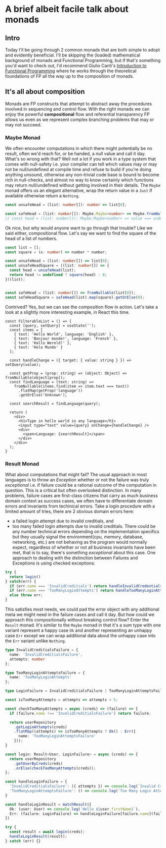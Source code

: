 # A brief albeit facile talk about monads

## Intro
Today I'll be going through 2 common monads that are both simple to adopt and evidently beneficial.
I'll be skipping the (loaded) mathematical background of monads and Functional Programming, but if that's something you'd want to check out, I'd recommend Giulio Canti's [Introduction to Functional Programming](https://github.com/gcanti/functional-programming) where he works through the theoretical foundations of FP all the way up to the composition of monads. 

## It's all about composition
Monads are FP constructs that attempt to abstract away the procedures involved in sequencing and control flow. With the right monads we can enjoy the powerful **compositional** flow and referential transparency FP allows us even as we represent complex branching problems that may or may not succeed.

### Maybe Monad
We often encounter computations in which there might potentially be no result, often we'd reach for, or be handed, a null value and call it day. What's so wrong with that? Well not a lot if you work in a type system that comes with null-safety i.e. your compiler can tell which values may or may not be null/undefined at compile time and refuse to build if you're doing anything unsound, otherwise any non-trivial code base is bound to become rich in null-checks, and almost no way to know certainly which functions may return null/undefined without getting involved in their details. The `Maybe` monad offers us an elegant alternative, wrap the return value in a `Just` if available otherwise return a `Nothing`.

```typescript
const unsafeHead = (list: number[]): number => list[0];

const safeHead = (list: number[]): Maybe.Maybe<number> => Maybe.fromNullable(list[0]);
// const head = (list: number[]): Maybe.Maybe<number> => value === undefined ? Maybe.Just.of(value) : Maybe.Nothing.of();
```

Ok nice, but why would anyone want to go through that trouble? Like we said either, compositional flow. 
Let's say we want to find the square of the head of a list of numbers.

```typescript
const list = [];
const square = (x: number) => number * number;

const unsafeHead = (list: number[]) => list[0];
const unsafeHeadSquare = ((list: number[]) => {
  const head = unsafeHead(list);
  return head != undefined ? square(head) : 0;
})(list);


const safeHead = (list: number[]) => fromNullable(list[0]);
const safeHeadSquare = safeHead(list).map(square).getOrElse(0);
```

Contrived? Yes, but we can see the composition flow in action. Let's take a look at a slightly more interesting example, in React this time.

```tsx
const FilterableList = () => {
  const [query, setQuery] = useState('');
  const items = [
    { text: 'Hello World', language: 'English' },
    { text: 'Bonjour monde!', language: 'French' },
    { text: 'Hallo Wereld!' },
    { text: 'Hola Mundo' }
  ];

  const handleChange = ({ target: { value: string } }) => setQuery(value);

  const getProp = (prop: string) => (object: Object) => fromNullable(object[prop]);
  const findLanguage = (text: string) =>
    fromNullable(items.find(item => item.text === text))
      .flatMap(getProp('language'))
      .getOrElse('Unknown');

  const searchResult = findLanguage(query);

  return (
    <div>
      <h1>Type in hello world in any language</h1>
      <input type="text" value={query} onChange={handleChange} />
      <div>
        <span>Language: {searchResult}</span>
      </div>
    </div>
  );
}

```


### Result Monad
What about computations that might fail? The usual approach in most languages is to throw an *Exception* whether or not the failure was truly *exceptional* i.e. if failure could be a rational outcome of the computation in question. This is a critical  but often overlooked distinction. In many problems, failure cases are first-class citizens that carry as much business domain context as success cases, we often have to differentiate domain errors and invariants from techinical errors. Take a login procedure with a limited amount of tries, there are 2 obvious domain errors here: 
- a failed login attempt due to invalid creditials, and
- too many failed login attempts due to invalid creditials.
There could be any number technical errors depending on the implementation specifics but they usually signal the environment(cpu, memory, database, networking, etc.) are not behaving as the program would normally expect, regardless of whether or not all business invariants have been met, that is to say, there's something *exceptional* about this case.
One approach to dealing with the distinction between Failures and Exceptions is using checked exceptions:

```typescript
try {
  return login()
} catch(err) {
  if (err.name === 'InvalidCreditials') return handleInvalidCredentials();
  if (err.name === 'TooManyLoginAttempts') return handleTooManyLoginAttempts();
  else throw err;
}
```

This satisfies most needs, we could pad the error object with any additional meta we might need in the failure cases and call it day. But how could we approach this compositionally without breaking control flow? Enter the `Result` monad. It's similar to the `Maybe` monad in that it's a sum type with one variant represent a happy case `Ok` and another representing an unhappy case `Err` except we can wrap additional data about the unhappy case into the `Err` variant unlike `Nothing`.

```typescript
type InvalidCreditialsFailure = {
  name: 'InvalidCreditialsFailure',
  attempts: number
};

type TooManyLoginAttemptsFailure = {
  name: 'TooManyLoginAttempts'
};

type LoginFailure = InvalidCreditialsFailure | TooManyLoginAttemptsFailure;

const isTooManyAttempts = attempts => attempts > 5;

const checkTooManyAttempts = async (creds) => (failure) => {
  if (failure.name !== 'InvalidCreditialsFailure') return failure;

  return userRepository
    .getLoginAttempts(creds)
    .flatMap((attempts) => isTooManyAttempts ? Ok() : Err({
      name: 'TooManyLoginAttemptsFailure'
    }));
}

const login: Result<User, LoginFailure> = async (creds) => {
  return userRepository
    .getUserByCreds(creds)
    .orElse(checkTooManyAttempts(creds));
};

const handleLoginFailure = {
  'InvalidCreditialsFailure': ({ attempts }) => console.log(`Invalid Creds, ${attempts} attempts made`),
  'TooManyLoginAttemptsFailure': () => console.log('Too Many Login Attempts')
}

const handleLoginResult = matchResult({
  Ok: (user: User) => console.log(`Hello ${user.firstName}`),
  Err: (failure: LoginFailure) => handleLoginFailure[failure.name](failure)
})

try {
  const result = await login(creds);
  handleLoginResult(result);
} catch (err) {}

```